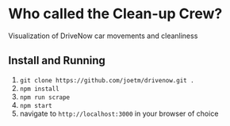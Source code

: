 # Who called the Clean-up Crew?

Visualization of DriveNow car movements and cleanliness

## Install and Running

1. `git clone https://github.com/joetm/drivenow.git .`
2. `npm install`
3. `npm run scrape`
4. `npm start`
5. navigate to `http://localhost:3000` in your browser of choice

